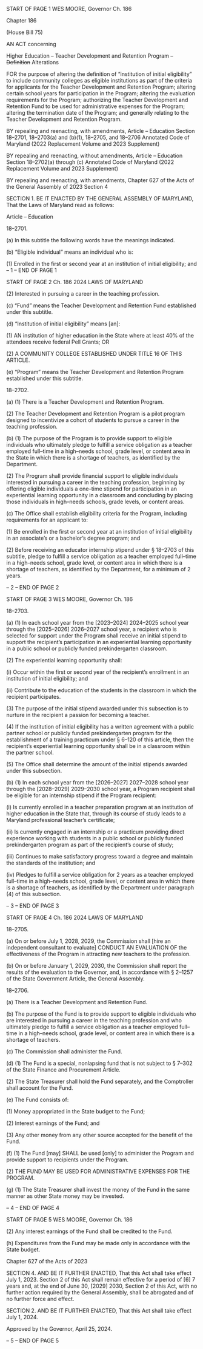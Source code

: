 START OF PAGE 1
WES MOORE, Governor Ch. 186

Chapter 186

(House Bill 75)

AN ACT concerning

Higher Education – Teacher Development and Retention Program – ~~Definition~~
Alterations

FOR the purpose of altering the definition of “institution of initial eligibility” to include
community colleges as eligible institutions as part of the criteria for applicants for
the Teacher Development and Retention Program; altering certain school years for
participation in the Program; altering the evaluation requirements for the Program;
authorizing the Teacher Development and Retention Fund to be used for
administrative expenses for the Program; altering the termination date of the
Program; and generally relating to the Teacher Development and Retention
Program.

BY repealing and reenacting, with amendments,
Article – Education
Section 18–2701, 18–2703(a) and (b)(1), 18–2705, and 18–2706
Annotated Code of Maryland
(2022 Replacement Volume and 2023 Supplement)

BY repealing and reenacting, without amendments,
Article – Education
Section 18–2702(a) through (c)
Annotated Code of Maryland
(2022 Replacement Volume and 2023 Supplement)

BY repealing and reenacting, with amendments,
Chapter 627 of the Acts of the General Assembly of 2023
Section 4

SECTION 1. BE IT ENACTED BY THE GENERAL ASSEMBLY OF MARYLAND,
That the Laws of Maryland read as follows:

Article – Education

18–2701.

(a) In this subtitle the following words have the meanings indicated.

(b) “Eligible individual” means an individual who is:

(1) Enrolled in the first or second year at an institution of initial eligibility;
and
– 1 –
END OF PAGE 1

START OF PAGE 2
Ch. 186 2024 LAWS OF MARYLAND

(2) Interested in pursuing a career in the teaching profession.

(c) “Fund” means the Teacher Development and Retention Fund established
under this subtitle.

(d) “Institution of initial eligibility” means [an]:

(1) AN institution of higher education in the State where at least 40% of
the attendees receive federal Pell Grants; OR

(2) A COMMUNITY COLLEGE ESTABLISHED UNDER TITLE 16 OF THIS
ARTICLE.

(e) “Program” means the Teacher Development and Retention Program
established under this subtitle.

18–2702.

(a) (1) There is a Teacher Development and Retention Program.

(2) The Teacher Development and Retention Program is a pilot program
designed to incentivize a cohort of students to pursue a career in the teaching profession.

(b) (1) The purpose of the Program is to provide support to eligible individuals
who ultimately pledge to fulfill a service obligation as a teacher employed full–time in a
high–needs school, grade level, or content area in the State in which there is a shortage of
teachers, as identified by the Department.

(2) The Program shall provide financial support to eligible individuals
interested in pursuing a career in the teaching profession, beginning by offering eligible
individuals a one–time stipend for participation in an experiential learning opportunity in
a classroom and concluding by placing those individuals in high–needs schools, grade
levels, or content areas.

(c) The Office shall establish eligibility criteria for the Program, including
requirements for an applicant to:

(1) Be enrolled in the first or second year at an institution of initial
eligibility in an associate’s or a bachelor’s degree program; and

(2) Before receiving an educator internship stipend under § 18–2703 of this
subtitle, pledge to fulfill a service obligation as a teacher employed full–time in a
high–needs school, grade level, or content area in which there is a shortage of teachers, as
identified by the Department, for a minimum of 2 years.

– 2 –
END OF PAGE 2

START OF PAGE 3
WES MOORE, Governor Ch. 186

18–2703.

(a) (1) In each school year from the [2023–2024] 2024–2025 school year
through the [2025–2026] 2026–2027 school year, a recipient who is selected for support
under the Program shall receive an initial stipend to support the recipient’s participation
in an experiential learning opportunity in a public school or publicly funded
prekindergarten classroom.

(2) The experiential learning opportunity shall:

(i) Occur within the first or second year of the recipient’s enrollment
in an institution of initial eligibility; and

(ii) Contribute to the education of the students in the classroom in
which the recipient participates.

(3) The purpose of the initial stipend awarded under this subsection is to
nurture in the recipient a passion for becoming a teacher.

(4) If the institution of initial eligibility has a written agreement with a
public partner school or publicly funded prekindergarten program for the establishment of
a training practicum under § 6–120 of this article, then the recipient’s experiential learning
opportunity shall be in a classroom within the partner school.

(5) The Office shall determine the amount of the initial stipends awarded
under this subsection.

(b) (1) In each school year from the [2026–2027] 2027–2028 school year
through the [2028–2029] 2029–2030 school year, a Program recipient shall be eligible for
an internship stipend if the Program recipient:

(i) Is currently enrolled in a teacher preparation program at an
institution of higher education in the State that, through its course of study leads to a
Maryland professional teacher’s certificate;

(ii) Is currently engaged in an internship or a practicum providing
direct experience working with students in a public school or publicly funded
prekindergarten program as part of the recipient’s course of study;

(iii) Continues to make satisfactory progress toward a degree and
maintain the standards of the institution; and

(iv) Pledges to fulfill a service obligation for 2 years as a teacher
employed full–time in a high–needs school, grade level, or content area in which there is a
shortage of teachers, as identified by the Department under paragraph (4) of this
subsection.

– 3 –
END OF PAGE 3

START OF PAGE 4
Ch. 186 2024 LAWS OF MARYLAND

18–2705.

(a) On or before July 1, 2028, 2029, the Commission shall [hire an independent
consultant to evaluate] CONDUCT AN EVALUATION OF the effectiveness of the Program
in attracting new teachers to the profession.

(b) On or before January 1, 2029, 2030, the Commission shall report the results
of the evaluation to the Governor, and, in accordance with § 2–1257 of the State
Government Article, the General Assembly.

18–2706.

(a) There is a Teacher Development and Retention Fund.

(b) The purpose of the Fund is to provide support to eligible individuals who are
interested in pursuing a career in the teaching profession and who ultimately pledge to
fulfill a service obligation as a teacher employed full–time in a high–needs school, grade
level, or content area in which there is a shortage of teachers.

(c) The Commission shall administer the Fund.

(d) (1) The Fund is a special, nonlapsing fund that is not subject to § 7–302 of
the State Finance and Procurement Article.

(2) The State Treasurer shall hold the Fund separately, and the
Comptroller shall account for the Fund.

(e) The Fund consists of:

(1) Money appropriated in the State budget to the Fund;

(2) Interest earnings of the Fund; and

(3) Any other money from any other source accepted for the benefit of the
Fund.

(f) (1) The Fund [may] SHALL be used [only] to administer the Program and
provide support to recipients under the Program.

(2) THE FUND MAY BE USED FOR ADMINISTRATIVE EXPENSES FOR
THE PROGRAM.

(g) (1) The State Treasurer shall invest the money of the Fund in the same
manner as other State money may be invested.

– 4 –
END OF PAGE 4

START OF PAGE 5
WES MOORE, Governor Ch. 186

(2) Any interest earnings of the Fund shall be credited to the Fund.

(h) Expenditures from the Fund may be made only in accordance with the State
budget.

Chapter 627 of the Acts of 2023

SECTION 4. AND BE IT FURTHER ENACTED, That this Act shall take effect July
1, 2023. Section 2 of this Act shall remain effective for a period of [6] 7 years and, at the end
of June 30, [2029] 2030, Section 2 of this Act, with no further action required by the General
Assembly, shall be abrogated and of no further force and effect.

SECTION 2. AND BE IT FURTHER ENACTED, That this Act shall take effect July
1, 2024.

Approved by the Governor, April 25, 2024.

– 5 –
END OF PAGE 5